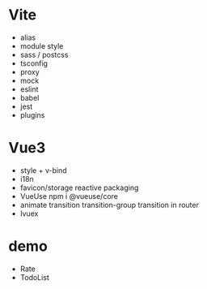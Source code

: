 # Vite
  - alias
  - module style
  - sass / postcss
  - tsconfig
  - proxy
  - mock
  - eslint
  - babel
  - jest
  - plugins

# Vue3
  - style + v-bind
  - i18n
  - favicon/storage reactive packaging
  - VueUse npm i @vueuse/core
  - animate transition transition-group transition in router
  - lvuex

# demo
  - Rate
  - TodoList

